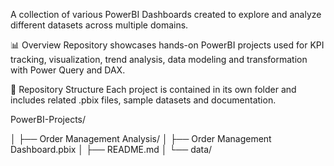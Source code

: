 A collection of various PowerBI Dashboards created to explore and analyze different datasets across multiple domains.

📊 Overview
Repository showcases hands-on PowerBI projects used for KPI tracking, visualization, trend analysis, data modeling and transformation with Power Query and DAX.

📁 Repository Structure
Each project is contained in its own folder and includes related .pbix files, sample datasets and documentation.

PowerBI-Projects/

│
├── Order Management Analysis/
│   ├── Order Management Dashboard.pbix
│   ├── README.md
│   └── data/

